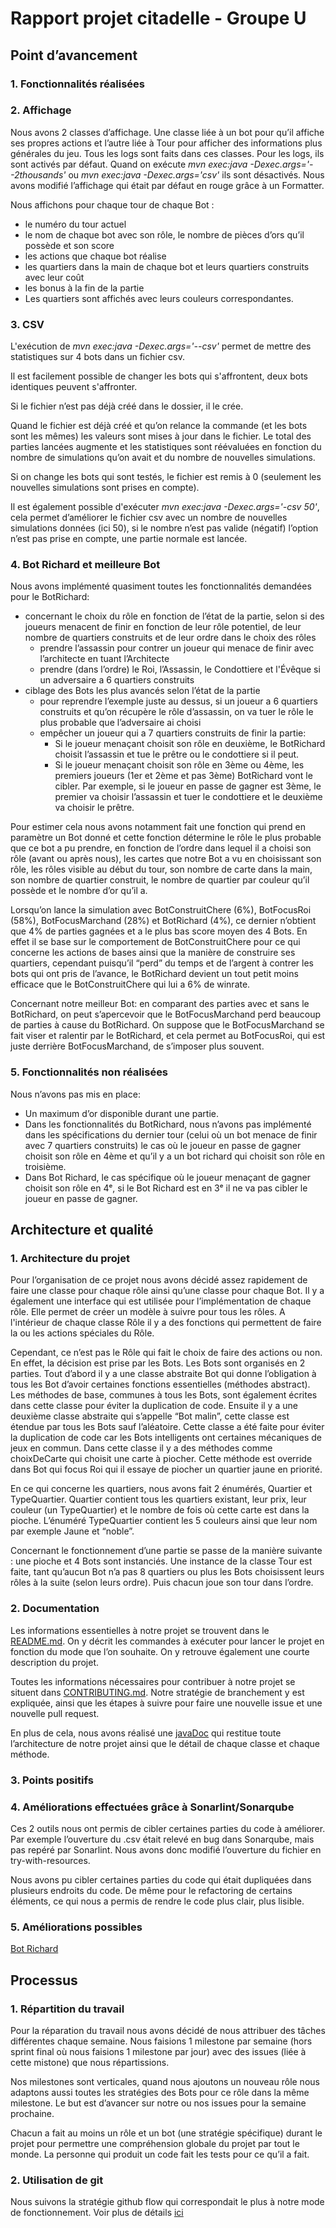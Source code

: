 # Rapport projet citadelle - Groupe U
## Point d’avancement
### 1. Fonctionnalités réalisées
### 2. Affichage 

Nous avons 2 classes d’affichage. 
Une classe liée à un bot pour qu’il affiche ses propres actions et l’autre liée à Tour pour afficher des informations plus générales du jeu. 
Tous les logs sont faits dans ces classes. 
Pour les logs, ils sont activés par défaut. 
Quand on exécute *mvn exec:java -Dexec.args='--2thousands'* ou *mvn exec:java -Dexec.args='csv'* ils sont désactivés. 
Nous avons modifié l’affichage qui était par défaut en rouge grâce à un Formatter.

Nous affichons pour chaque tour de chaque Bot :
* le numéro du tour actuel
* le nom de chaque bot avec son rôle, le nombre de pièces d’ors qu’il possède et son score
* les actions que chaque bot réalise
* les quartiers dans la main de chaque bot et leurs quartiers construits avec leur coût
* les bonus à la fin de la partie
* Les quartiers sont affichés avec leurs couleurs correspondantes.

### 3. CSV

L'exécution de *mvn exec:java -Dexec.args='--csv'* permet de mettre des statistiques sur 4 bots dans un fichier csv. 

Il est facilement possible de changer les bots qui s'affrontent, deux bots identiques peuvent s'affronter. 

Si le fichier n’est pas déjà créé dans le dossier, il le crée. 

Quand le fichier est déjà créé et qu’on relance la commande (et les bots sont les mêmes) les valeurs sont mises à jour dans le fichier. 
Le total des parties lancées augmente et les statistiques sont réévaluées en fonction du nombre de simulations qu’on avait et du nombre de nouvelles simulations. 

Si on change les bots qui sont testés, le fichier est remis à 0 (seulement les nouvelles simulations sont prises en compte).

Il est également possible d'exécuter *mvn exec:java -Dexec.args='-csv 50'*, cela permet d’améliorer le fichier csv avec un nombre de nouvelles simulations données (ici 50), si le nombre n’est pas valide (négatif) l’option n’est pas prise en compte, une partie normale est lancée.

### 4. Bot Richard et meilleure Bot

Nous avons implémenté quasiment toutes les fonctionnalités demandées pour le BotRichard:

* concernant le choix du rôle en fonction de l’état de la partie, selon si des joueurs menacent de finir en fonction de leur rôle potentiel, de leur nombre de quartiers construits et de leur ordre dans le choix des rôles
  * prendre l’assassin pour contrer un joueur qui menace de finir avec l’architecte en tuant l’Architecte
  * prendre (dans l’ordre) le Roi, l’Assassin, le Condottiere et l'Évêque si un adversaire a 6 quartiers construits
* ciblage des Bots les plus avancés selon l’état de la partie
  * pour reprendre l’exemple juste au dessus, si un joueur a 6 quartiers construits et qu’on récupère le rôle d’assassin, on va tuer le rôle le plus probable que l’adversaire ai choisi
  * empêcher un joueur qui a 7 quartiers construits de finir la partie:
    * Si le joueur menaçant choisit son rôle en deuxième, le BotRichard choisit l’assassin et tue le prêtre ou le condottiere si il peut.
    * Si le joueur menaçant choisit son rôle en 3ème ou 4ème, les premiers joueurs (1er et 2ème et pas 3ème)  BotRichard vont le cibler. Par exemple, si le joueur en passe de gagner est 3ème, le premier va choisir l’assassin et tuer le condottiere et le deuxième va choisir le prêtre.

Pour estimer cela nous avons notamment fait une fonction qui prend en paramètre un Bot donné  et cette fonction détermine le rôle le plus probable que ce bot a pu prendre, en fonction de l’ordre dans lequel il a choisi son rôle (avant ou après nous), les cartes que notre Bot a vu en choisissant son rôle, les rôles visible au début du tour, son nombre de carte dans la main, son nombre de quartier construit, le nombre de quartier par couleur qu’il possède et le nombre d’or qu’il a.

Lorsqu’on lance la simulation avec BotConstruitChere (6%), BotFocusRoi (58%), BotFocusMarchand (28%) et BotRichard (4%), ce dernier n’obtient que 4% de parties gagnées et a le plus bas score moyen des 4 Bots. En effet il se base sur le comportement de BotConstruitChere pour ce qui concerne les actions de bases ainsi que la manière de construire ses quartiers, cependant puisqu’il “perd” du temps et de l’argent à contrer les bots qui ont pris de l’avance, le BotRichard devient un tout petit moins efficace que le BotConstruitChere qui lui a 6% de winrate.

Concernant notre meilleur Bot: en comparant des parties avec et sans le BotRichard, on peut s’apercevoir que le BotFocusMarchand perd beaucoup de parties à cause du BotRichard. On suppose que le BotFocusMarchand se fait viser et ralentir par le BotRichard, et cela permet au BotFocusRoi, qui est juste derrière BotFocusMarchand, de s’imposer plus souvent.


### 5. Fonctionnalités non réalisées
Nous n’avons pas mis en place:
* Un maximum d’or disponible durant une partie.
* Dans les fonctionnalités du BotRichard, nous n’avons pas implémenté dans les spécifications du dernier tour (celui où un bot menace de finir avec 7 quartiers construits) le cas où le joueur en passe de gagner choisit son rôle en 4ème et qu’il y a un bot richard qui choisit son rôle en troisième.
* Dans Bot Richard, le cas spécifique où le joueur menaçant de gagner choisit son rôle en 4ᵉ, si le Bot Richard est en 3ᵉ il ne va pas cibler le joueur en passe de gagner.

## Architecture et qualité

### 1. Architecture du projet
Pour l’organisation de ce projet nous avons décidé assez rapidement de faire une classe pour chaque rôle ainsi qu’une classe pour chaque Bot. Il y a également une interface qui est utilisée pour l’implémentation de chaque rôle. Elle permet de créer un modèle à suivre pour tous les rôles. A l'intérieur de chaque classe Rôle il y a des fonctions qui permettent de faire la ou les actions spéciales du Rôle.

Cependant, ce n’est pas le Rôle qui fait le choix de faire des actions ou non. En effet, la décision est prise par les Bots. Les Bots sont organisés en 2 parties. Tout d’abord il y a une classe abstraite Bot qui donne l’obligation à tous les Bot d’avoir certaines fonctions essentielles (méthodes abstract). Les méthodes de base, communes à tous les Bots, sont également écrites dans cette classe pour éviter la duplication de code. Ensuite il y a une deuxième classe abstraite qui s’appelle “Bot malin”, cette classe est étendue par tous les Bots sauf l’aléatoire. Cette classe a été faite pour éviter la duplication de code car les Bots intelligents ont certaines mécaniques de jeux en commun. Dans cette classe il y a des méthodes comme choixDeCarte qui choisit une carte à piocher. Cette méthode est override dans Bot qui focus Roi qui il essaye de piocher un quartier jaune en priorité.

En ce qui concerne les quartiers, nous avons fait 2 énumérés, Quartier et TypeQuartier. Quartier contient tous les quartiers existant, leur prix, leur couleur (un TypeQuartier) et le nombre de fois où cette carte est dans la pioche. L’énuméré TypeQuartier contient les 5 couleurs ainsi que leur nom par exemple Jaune et “noble”.

Concernant le fonctionnement d’une partie se passe de la manière suivante : une pioche et 4 Bots sont instanciés. Une instance de la classe Tour est faite, tant qu’aucun Bot n’a pas 8 quartiers ou plus les Bots choisissent leurs rôles à la suite (selon leurs ordre). Puis chacun joue son tour dans l’ordre.

### 2. Documentation

Les informations essentielles à notre projet se trouvent dans le [README.md](../README.md). On y décrit les commandes à exécuter pour lancer le projet en fonction du mode que l’on souhaite. On y retrouve également une courte description du projet.

Toutes les informations nécessaires pour contribuer à notre projet se situent dans [CONTRIBUTING.md](CONTRIBUTING.md). Notre stratégie de branchement y est expliquée, ainsi que les étapes à suivre pour faire une nouvelle issue et une nouvelle pull request.

En plus de cela, nous avons réalisé une [javaDoc](javaDoc) qui restitue toute l’architecture de notre projet ainsi que le détail de chaque classe et chaque méthode.

### 3. Points positifs
### 4. Améliorations effectuées grâce à Sonarlint/Sonarqube
Ces 2 outils nous ont permis de cibler certaines parties du code à améliorer. Par exemple l’ouverture du .csv était relevé en bug dans Sonarqube, mais pas repéré par Sonarlint. Nous avons donc modifié l’ouverture du fichier en try-with-resources.

Nous avons pu cibler certaines parties du code qui était dupliquées dans plusieurs endroits du code. De même pour le refactoring de certains éléments, ce qui nous a permis de rendre le code plus clair, plus lisible.

### 5. Améliorations possibles
[Bot Richard](../src/main/java/Citadelle/teamU/moteurJeu/bots/malin/BotRichard.java)

## Processus 
### 1. Répartition du travail
Pour la réparation du travail nous avons décidé de nous attribuer des tâches différentes chaque semaine. Nous faisions 1 milestone par semaine (hors sprint final où nous faisions 1 milestone par jour) avec des issues (liée à cette mistone) que nous répartissions.

Nos milestones sont verticales, quand nous ajoutons un nouveau rôle nous adaptons aussi toutes les stratégies des Bots pour ce rôle dans la même milestone. Le but est d’avancer sur notre ou nos issues pour la semaine prochaine.

Chacun a fait au moins un rôle et un bot (une stratégie spécifique) durant le projet pour permettre une compréhension globale du projet par tout le monde. La personne qui produit un code fait les tests pour ce qu’il a fait.

### 2. Utilisation de git
Nous suivons la stratégie github flow qui correspondait le plus à notre mode de fonctionnement. 
Voir plus de détails [ici](CONTRIBUTING.md)